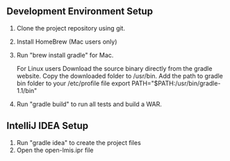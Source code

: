 Development Environment Setup
-----------------------------

1. Clone the project repository using git.
2. Install HomeBrew (Mac users only)
3. Run "brew install gradle" for Mac. 

   For Linux users
   Download the source binary directly from the gradle website.
   Copy the downloaded folder to /usr/bin. Add the path to gradle bin folder to your /etc/profile file
   export PATH="$PATH:/usr/bin/gradle-1.1/bin"

4. Run "gradle build" to run all tests and build a WAR.

IntelliJ IDEA Setup
-------------------
1. Run "gradle idea" to create the project files
2. Open the open-lmis.ipr file

